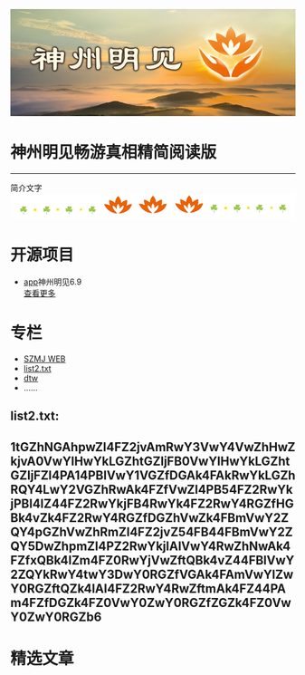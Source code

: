   
![N|Solid](https://github.com/szmj0/update/blob/main/extras/Icon-256.jpg)
# 神州明见畅游真相精简阅读版 	
---
简介文字
![N|Solid](https://github.com/szmj0/update/blob/main/extras/sjmj-fg.jpg)


# 开源项目  
- [app](github.com/szmj0/update/blob/main/extras/szmj-v6.9.2024010901.apk)神州明见6.9	
[查看更多](github.com/szmj0/Publish)	 

	
# 专栏  
- [SZMJ WEB](github.com/szmj0/update/blob/main/extras/SZZD_PC/szmjweb.3.0.zip)
- [list2.txt](szzdmj.github.io/github-page-test/list2.txt)
- [dtw](j.mp/ddw2288)
- ……

	
**list2.txt:**      
---
1tGZhNGAhpwZl4FZ2jvAmRwY3VwY4VwZhHwZkjvA0VwYlHwYkLGZhtGZljFB0VwYlHwYkLGZhtGZljFZl4PA14PBlVwY1VGZfDGAk4FAkRwYkLGZhRQY4LwY2VGZhRwAk4FZfVwZl4PB54FZ2RwYkjPBl4lZ44FZ2RwYkjFB4RwYk4FZ2RwY4RGZfHGBk4vZk4FZ2RwY4RGZfDGZhVwZk4FBmVwY2ZQY4pGZhVwZhRmZl4FZ2jvZ54FB44FBmVwY2ZQY5DwZhpmZl4PZ2RwYkjlAlVwY4RwZhNwAk4FZfxQBk4lZm4FZ0RwYjVwZftQBk4vZ44FBlVwY2ZQYkRwY4twY3DwY0RGZfVGAk4FAmVwYlZwY0RGZftQZk4lAl4FZ2RwY4RwZftmAk4FZ44PAm4FZfDGZk4FZ0VwY0ZwY0RGZfZGZk4FZ0VwY0ZwY0RGZb6
---


# 精选文章